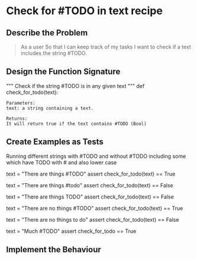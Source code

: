 # Check for #TODO in text recipe

## Describe the Problem

>   As a user
>   So that I can keep track of my tasks
>   I want to check if a text includes the string #TODO.

## Design the Function Signature
"""
Check if the string #TODO is in any given text
"""
def check_for_todo(text):

    Parameters:
    text: a string containing a text.
    
    Returns:
    It will return true if the text contains #TODO (Bool)


## Create Examples as Tests
Running different strings with #TODO and without #TODO including some which have TODO with # and also lower case


text = "There are things #TODO"
assert check_for_todo(text) == True

text = "There are things #todo"
assert check_for_todo(text) == False

text = "There are things TODO"
assert check_for_todo(text) == False

text = "There are no things #TODO"
assert check_for_todo(text) == True

text = "There are no things to do"
assert check_for_todo(text) == False

text = "Much #TODO"
assert check_for_todo == True






## Implement the Behaviour